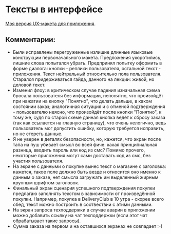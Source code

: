 # Тексты в интерфейсе
[Моя версия UX-макета для приложения](https://www.figma.com/file/9QtNPF0JKPoOMT8WLzM3Cq/%D0%A4%D0%B8%D0%BD%D1%82%D0%B5%D1%85-%D0%BA%D1%83%D1%80%D1%81-%D0%A2%D0%B5%D0%BA%D1%81%D1%82%D1%8B-%D0%B2-%D0%B8%D0%BD%D1%82%D0%B5%D1%80%D1%84%D0%B5%D0%B9%D1%81%D0%B5-%D0%94%D0%97).  
## Комментарии:
+ Были исправлены перегруженные излишне длинные языковые конструкции первоначального макета. Предложения укоротились, лишние слова попытался убрать. Предпринял попытку оформить в форме диалога: кнопки - реплики пользователя, остальной текст - приложения. Текст нейтральный относительно пола пользователя. Старался придерживаться гайда, данного на лекции: живой, но деловой текст.  
+ Изменил флоу: в критическом случае падения изначальная схема бросала пользователя без информации, непонятно, что произойдёт при нажатии на кнопку "Понятно", что делать дальше, в каком состоянии заказ; аналогичная ситуация и с отменой подтверждения - пользователю неясно, что произойдёт после кнопки "Понятно", к тому же, судя по старой схеме данная кнопка ведёт к сбросу заказа (так как ссылается на главную страницу), что очень нелогично, ведь пользователь мог допустить ошибку, которую требуется исправить, но не стереть данные.
+ Я не уверен в деталях безопасности, но, кажется, что экран после тапа на пуш убивает смысл во всей фиче: какая принципиальная разница, вводить пароль или код из смс? Помимо прочего, некоторые приложения могут сами доставать код из смс, без участия пользователя.
+ На экране с данными о покупке вынес текст о магазине с заголовка: кажется, такое поле должно быть везде и относится оно именно к данным о заказе, нет смысла загружать им выделенный жирным крупным шрифтом заголовок.  
+ Финальный экран сценария успешного подтверждения покупки предлагаю заполнять текстом в зависимости от произведённой покупки. Например, покупка в DeliveryClub в 10 утра - скорее всего обед, текст можно построить в соотвествии с этими данными.
+ На экран запроса техподдержки в случае аварии в приложении можно добавить ссылку на чат техподдержки (если этот чат обрабатывает такие запросы).  
+ Сумма заказа на первом и на оставшихся экранах не совпадает :-)
